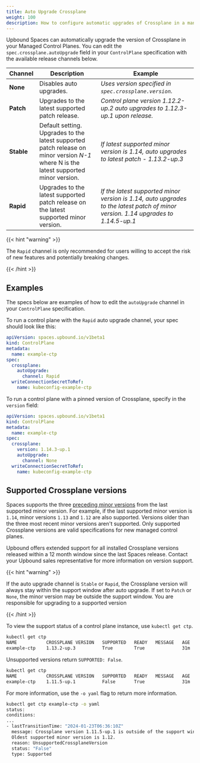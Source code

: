 ```yaml
---
title: Auto Upgrade Crossplane
weight: 100
description: How to configure automatic upgrades of Crossplane in a managed control plane
---
```


Upbound Spaces can automatically upgrade the version of Crossplane in your Managed Control Planes. You can edit the `spec.crossplane.autoUpgrade` field in your `ControlPlane` specification with the available release channels below.

| Channel  | Description                                                                                                                                                                              | Example |
|------------|-----------------------------------|----------------------------------------------------------------------------------------------------------------------------------------------|
| **None**    | Disables auto upgrades.  | _Uses version specified in `spec.crossplane.version`._ |
| **Patch**   | Upgrades to the latest supported patch release. | _Control plane version 1.12.2-up.2 auto upgrades to 1.12.3-up.1 upon release._    |
| **Stable**  | Default setting. Upgrades to the latest supported patch release on minor version _N-1_ where N is the latest supported minor version. | _If latest supported minor version is 1.14, auto upgrades to latest patch - 1.13.2-up.3_ |
| **Rapid**   | Upgrades to the latest supported patch release on the latest supported minor version.  | _If the latest supported minor version is 1.14, auto upgrades to the latest patch of minor version. 1.14 upgrades to 1.14.5-up.1_ |

{{< hint "warning" >}}

The `Rapid` channel is only recommended for users willing to accept the risk of new features and potentially breaking changes.

{{< /hint >}}

## Examples

The specs below are examples of how to edit the `autoUpgrade` channel in your `ControlPlane` specification.

To run a control plane with the `Rapid` auto upgrade channel, your spec should look like this:

```yaml
apiVersion: spaces.upbound.io/v1beta1
kind: ControlPlane
metadata:
  name: example-ctp
spec:
  crossplane:
    autoUpgrade:
      channel: Rapid
  writeConnectionSecretToRef:
    name: kubeconfig-example-ctp
```

To run a control plane with a pinned version of Crossplane, specify in the `version` field:

```yaml
apiVersion: spaces.upbound.io/v1beta1
kind: ControlPlane
metadata:
  name: example-ctp
spec:
  crossplane:
    version: 1.14.3-up.1
    autoUpgrade:
      channel: None
  writeConnectionSecretToRef:
    name: kubeconfig-example-ctp
```

## Supported Crossplane versions

Spaces supports the three [preceding minor versions](https://docs.upbound.io/reference/lifecycle/#maintenance-and-updates) from the last supported minor version. For example, if the last supported minor version is `1.14`, minor versions `1.13` and `1.12` are also supported. Versions older than the three most recent minor versions aren't supported. Only supported Crossplane versions are valid specifications for new managed control planes.

Upbound offers extended support for all installed Crossplane versions released within a 12 month window since the last Spaces release. Contact your Upbound sales representative for more information on version support.

{{< hint "warning" >}}

If the auto upgrade channel is `Stable` or `Rapid`, the Crossplane version will always stay within the support window after auto upgrade. If set to `Patch` or `None`, the minor version may be outside the support window. You are responsible for upgrading to a supported version

{{< /hint >}}

To view the support status of a control plane instance, use `kubectl get ctp`.

```bash
kubectl get ctp
NAME           CROSSPLANE VERSION   SUPPORTED   READY   MESSAGE   AGE
example-ctp    1.13.2-up.3          True        True              31m

```

Unsupported versions return `SUPPORTED: False`.

```bash
kubectl get ctp
NAME           CROSSPLANE VERSION   SUPPORTED   READY   MESSAGE   AGE
example-ctp    1.11.5-up.1          False       True              31m

```

For more information, use the `-o yaml` flag to return more information.

```bash
kubectl get ctp example-ctp -o yaml
status:
conditions:
...
- lastTransitionTime: "2024-01-23T06:36:10Z"
  message: Crossplane version 1.11.5-up.1 is outside of the support window.
  Oldest supported minor version is 1.12.
  reason: UnsupportedCrossplaneVersion
  status: "False"
  type: Supported
```
